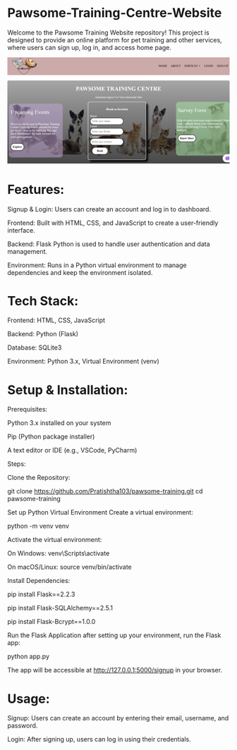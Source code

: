 # Pawsome-Training-Centre-Website
Welcome to the Pawsome Training Website repository! This project is designed to provide an online platform for pet training and other services, where users can sign up, log in, and access home page.

![Pawsome-Training-Centre-Website](Home.png)
# Features:

Signup & Login: Users can create an account and log in to dashboard.

Frontend: Built with HTML, CSS, and JavaScript to create a user-friendly interface.

Backend: Flask Python is used to handle user authentication and data management.

Environment: Runs in a Python virtual environment to manage dependencies and keep the environment isolated.


# Tech Stack:
Frontend: HTML, CSS, JavaScript

Backend: Python (Flask)

Database: SQLite3

Environment: Python 3.x, Virtual Environment (venv)

# Setup & Installation:


Prerequisites:

Python 3.x installed on your system

Pip (Python package installer)

A text editor or IDE (e.g., VSCode, PyCharm)


Steps:

Clone the Repository:

git clone https://github.com/Pratishtha103/pawsome-training.git
cd pawsome-training

Set up Python Virtual Environment Create a virtual environment:

python -m venv venv

Activate the virtual environment:

On Windows:
venv\Scripts\activate

On macOS/Linux:
source venv/bin/activate

Install Dependencies:

pip install Flask==2.2.3

pip install Flask-SQLAlchemy==2.5.1

pip install Flask-Bcrypt==1.0.0

Run the Flask Application after setting up your environment, run the Flask app:

python app.py

The app will be accessible at http://127.0.0.1:5000/signup in your browser.

# Usage:

Signup: Users can create an account by entering their email, username, and password.

Login: After signing up, users can log in using their credentials.
